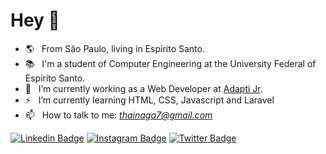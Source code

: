 # Hey 👋 

- 🌎  &nbsp; From São Paulo, living in Espírito Santo.
- 📚  &nbsp; I'm a student of Computer Engineering at the University Federal of Espírito Santo.
- 💼  &nbsp; I’m currently working as a Web Developer at [Adapti Jr](https://adapti.info/).                                                                          
- ⚡  &nbsp; I’m currently learning HTML, CSS, Javascript and Laravel
- 📫  &nbsp; How to talk to me: <i>thainaga7@gmail.com</i>  
      
[![Linkedin Badge](https://img.shields.io/badge/-LinkedIn-blue?style=flat-square&logo=Linkedin&logoColor=white&link=https://www.linkedin.com/in/thaina-gomes-araujo/)](https://www.linkedin.com/in/thaina-gomes-araujo/) [![Instagram Badge](https://img.shields.io/badge/-Instagram-violet?style=flat-square&logo=Instagram&logoColor=white&link=https://www.instagram.com/thainagx/)](https://www.instagram.com/thainagx/) [![Twitter Badge](https://img.shields.io/badge/-Twitter-00acee?style=flat-square&labelColor=00acee&logo=twitter&logoColor=white&link=https://twitter.com/thainagx/)](https://twitter.com/thainagx/)
